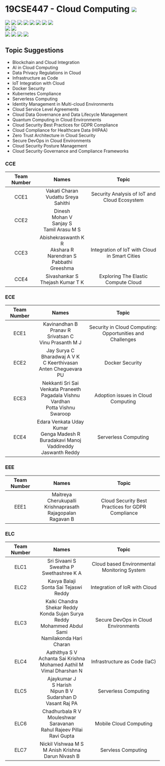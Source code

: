 # 19CSE447 - Cloud Computing ![](https://img.shields.io/badge/-Live-brightgreen)
![](https://img.shields.io/badge/Batch-20EEE-lightgreen) ![](https://img.shields.io/badge/Batch-20ELC-lightgreen) ![](https://img.shields.io/badge/Batch-20CCE-lightgreen) ![](https://img.shields.io/badge/Batch-20ECE-lightgreen) ![](https://img.shields.io/badge/Batch-20CSE-lightgreen) ![](https://img.shields.io/badge/UG-blue) ![](https://img.shields.io/badge/Subject-Cloud-blue) ![](https://img.shields.io/badge/Subject-Elective-purple)  <br/>
![](https://img.shields.io/badge/Lecture-3-orange)  ![](https://img.shields.io/badge/Credits-3-orange) <br/>
![](https://img.shields.io/badge/Students-61-blue) ![](https://img.shields.io/badge/Course_Outcome_Attainment-TBD-blue) ![](https://img.shields.io/badge/Average_Marks-TBD-blue) ![](https://img.shields.io/badge/Course_Feedback-TBD-blue) 

## Topic Suggestions
- Blockchain and Cloud Integration
- AI in Cloud Computing
- Data Privacy Regulations in Cloud
- Infrastructure as Code
- IoT Integration with Cloud
- Docker Security
- Kubernetes Compliance
- Serverless Computing
- Identity Management in Multi-cloud Environments
- Cloud Service Level Agreements
- Cloud Data Governance and Data Lifecycle Management
- Quantum Computing in Cloud Environments
- Cloud Security Best Practices for GDPR Compliance
- Cloud Compliance for Healthcare Data (HIPAA)
- Zero Trust Architecture in Cloud Security
- Secure DevOps in Cloud Environments
- Cloud Security Posture Management
- Cloud Security Governance and Compliance Frameworks

### CCE

| Team Number | Names |  Topic |
|:-----------:|:-----:|:------:|
|   CCE1       | Vakati Charan <br/> Vudattu Sreya Sahithi <br/>  | Security Analysis of IoT and Cloud Ecosystem  |
|   CCE2       | Dinesh <br/> Mohan V <br/> Sanjay S <br/> Tamil Arasu M S | | 
|   CCE3       | Abishekraswanth K R <br/> Akshara R <br/> Narendran S <br/> Pabbathi Greeshma | Integration of IoT with Cloud in Smart Cities | 
|   CCE4       | Sivashankar S <br/>  Thejash Kumar T K | Exploring The Elastic Compute Cloud |

### ECE

| Team Number | Names |  Topic |
|:-----------:|:-----:|:------:|
|   ECE1       | Kavinandhan B <br/> Pranav R <br/> Srivatsan C <br/> Vinu Prasanth M J | Security in Cloud Computing: Opportunities and Challenges |
|   ECE2       | Jay Surya C  <br/> Bharadwaj A V K  <br/> C Keerthivasan <br/> Anten Cheguevara PU | Docker Security |
|   ECE3       | Nekkanti Sri Sai Venkata Praneeth <br/> Pagadala Vishnu Vardhan <br/> Potta Vishnu Swaroop | Adoption issues in Cloud Computing |
|   ECE4       | Edara Venkata Uday Kumar <br/> Genga Madesh R <br/> Buradakavi Manoj <br/> Vaddireddy Jaswanth Reddy| Serverless Computing |


### EEE

| Team Number | Names |  Topic |
|:-----------:|:-----:|:------:|
|   EEE1       | Maitreya Cherukupalli <br/> Krishnaprasath Rajagopalan <br/> Ragavan B | Cloud Security Best Practices for GDPR Compliance |

### ELC

| Team Number | Names |  Topic |
|:-----------:|:-----:|:------:|
|   ELC1       | Sri Sivaani S <br/> Sweatha P <br/> Swethashree K A  | Cloud based Environmental Monitoring System |
|   ELC2       | Kavya Balaji <br/> Sonta Sai Tejaswi Reddy | Integration of IoR with Cloud | 
|   ELC3       | Kalki Chandra Shekar Reddy <br/> Konda Sujan Surya Reddy <br/> Mohammed Abdul Sami <br/> Namilakonda Hari Charan | Secure DevOps in Cloud Environments | 
|   ELC4       | Aathithya S V <br/> Achanta Sai Krishna <br/> 	Mohamed Aathil M <br/> Vimal Dharshan N | Infrastructure as Code (IaC) | 
|   ELC5       | Ajaykumar J <br/> S Harish <br/> Nipun B V <br/> Sudarshan D <br/> Vasant Raj PA | Serverless Computing | |
|   ELC6       | Chadhurbala R V <br/> Mouleshwar Saravanan <br/> Rahul Rajeev Pillai <br/> Ravi Gupta | Mobile Cloud Computing | | 
|   ELC7   | Nickil Vishwaa M S <br/> M Anish Krishna <br/> Darun Nivash B | Servless Computing | 
